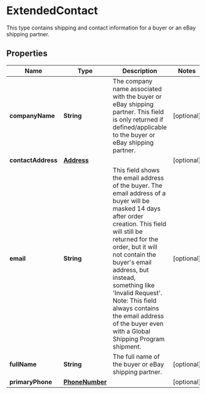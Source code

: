 

# ExtendedContact

This type contains shipping and contact information for a buyer or an eBay shipping partner.
## Properties

Name | Type | Description | Notes
------------ | ------------- | ------------- | -------------
**companyName** | **String** | The company name associated with the buyer or eBay shipping partner. This field is only returned if defined/applicable to the buyer or eBay shipping partner. |  [optional]
**contactAddress** | [**Address**](Address.md) |  |  [optional]
**email** | **String** | This field shows the email address of the buyer. The email address of a buyer will be masked 14 days after order creation. This field will still be returned for the order, but it will not contain the buyer&#39;s email address, but instead, something like &#39;Invalid Request&#39;. Note: This field always contains the email address of the buyer even with a Global Shipping Program shipment. |  [optional]
**fullName** | **String** | The full name of the buyer or eBay shipping partner. |  [optional]
**primaryPhone** | [**PhoneNumber**](PhoneNumber.md) |  |  [optional]



